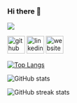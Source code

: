 ### Hi there 👋

[<img src="https://www.codewars.com/users/KorayAydemir/badges/small"/>](https://www.codewars.com/users/KorayAydemir)

[<img src='https://cdn.jsdelivr.net/npm/simple-icons@3.0.1/icons/github.svg' alt='github' height='40'>](https://github.com/KorayAydemir)  [<img src='https://cdn.jsdelivr.net/npm/simple-icons@3.0.1/icons/linkedin.svg' alt='linkedin' height='40'>](https://www.linkedin.com/in/koray-aydemir-dev/)  [<img src='https://cdn.jsdelivr.net/npm/simple-icons@3.0.1/icons/icloud.svg' alt='website' height='40'>](https://korayaydemir.dev)  

[![Top Langs](https://github-readme-stats.vercel.app/api/top-langs/?username=KorayAydemir)](https://github.com/anuraghazra/github-readme-stats)

![GitHub stats](https://github-readme-stats.vercel.app/api?username=KorayAydemir&show_icons=true&count_private=true)

![GitHub streak stats](https://streak-stats.demolab.com/?user=KorayAydemir)  


<!--
**KorayAydemir/KorayAydemir** is a ✨ _special_ ✨ repository because its `README.md` (this file) appears on your GitHub profile.

Here are some ideas to get you started:

- 🔭 I’m currently working on ...
- 🌱 I’m currently learning ...
- 👯 I’m looking to collaborate on ...
- 🤔 I’m looking for help with ...
- 💬 Ask me about ...
- 📫 How to reach me: ...
- 😄 Pronouns: ...
- ⚡ Fun fact: ...
-->
